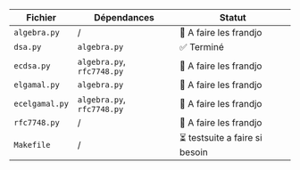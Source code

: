 | Fichier            | Dépendances                | Statut |
|--------------------|----------------------------|--------|
| `algebra.py`       | /                          | 🚧 A faire les frandjo |
| `dsa.py`           | `algebra.py`               | ✅ Terminé |
| `ecdsa.py`         | `algebra.py`, `rfc7748.py` | 🚧 A faire les frandjo |
| `elgamal.py`       | `algebra.py`               | 🚧 A faire les frandjo |
| `ecelgamal.py`     | `algebra.py`, `rfc7748.py` | 🚧 A faire les frandjo |
| `rfc7748.py`       | /                          | 🚧 A faire les frandjo |
| `Makefile`         | /                          | ⏳ testsuite a faire si besoin |
